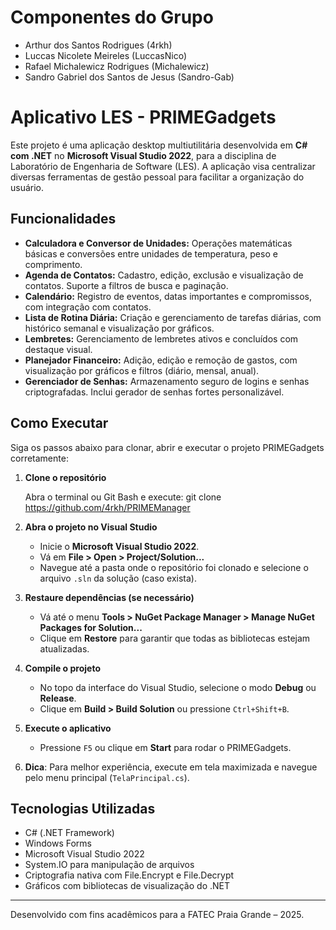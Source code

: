 # Componentes do Grupo
- Arthur dos Santos Rodrigues (4rkh)  
- Luccas Nicolete Meireles (LuccasNico)  
- Rafael Michalewicz Rodrigues (Michalewicz)  
- Sandro Gabriel dos Santos de Jesus (Sandro-Gab)

# Aplicativo LES - PRIMEGadgets

Este projeto é uma aplicação desktop multiutilitária desenvolvida em **C# com .NET** no **Microsoft Visual Studio 2022**, para a disciplina de Laboratório de Engenharia de Software (LES). A aplicação visa centralizar diversas ferramentas de gestão pessoal para facilitar a organização do usuário.

## Funcionalidades

- **Calculadora e Conversor de Unidades:** Operações matemáticas básicas e conversões entre unidades de temperatura, peso e comprimento.
- **Agenda de Contatos:** Cadastro, edição, exclusão e visualização de contatos. Suporte a filtros de busca e paginação.
- **Calendário:** Registro de eventos, datas importantes e compromissos, com integração com contatos.
- **Lista de Rotina Diária:** Criação e gerenciamento de tarefas diárias, com histórico semanal e visualização por gráficos.
- **Lembretes:** Gerenciamento de lembretes ativos e concluídos com destaque visual.
- **Planejador Financeiro:** Adição, edição e remoção de gastos, com visualização por gráficos e filtros (diário, mensal, anual).
- **Gerenciador de Senhas:** Armazenamento seguro de logins e senhas criptografadas. Inclui gerador de senhas fortes personalizável.

## Como Executar

Siga os passos abaixo para clonar, abrir e executar o projeto PRIMEGadgets corretamente:

1. **Clone o repositório**

   Abra o terminal ou Git Bash e execute:
   git clone https://github.com/4rkh/PRIMEManager

2. **Abra o projeto no Visual Studio**

   - Inicie o **Microsoft Visual Studio 2022**.
   - Vá em **File > Open > Project/Solution...**
   - Navegue até a pasta onde o repositório foi clonado e selecione o arquivo `.sln` da solução (caso exista).

3. **Restaure dependências (se necessário)**

   - Vá até o menu **Tools > NuGet Package Manager > Manage NuGet Packages for Solution...**
   - Clique em **Restore** para garantir que todas as bibliotecas estejam atualizadas.

4. **Compile o projeto**

   - No topo da interface do Visual Studio, selecione o modo **Debug** ou **Release**.
   - Clique em **Build > Build Solution** ou pressione `Ctrl+Shift+B`.

5. **Execute o aplicativo**

   - Pressione `F5` ou clique em **Start** para rodar o PRIMEGadgets.

6. **Dica**: Para melhor experiência, execute em tela maximizada e navegue pelo menu principal (`TelaPrincipal.cs`).

## Tecnologias Utilizadas

- C# (.NET Framework)
- Windows Forms
- Microsoft Visual Studio 2022
- System.IO para manipulação de arquivos
- Criptografia nativa com File.Encrypt e File.Decrypt
- Gráficos com bibliotecas de visualização do .NET

---

Desenvolvido com fins acadêmicos para a FATEC Praia Grande – 2025.
